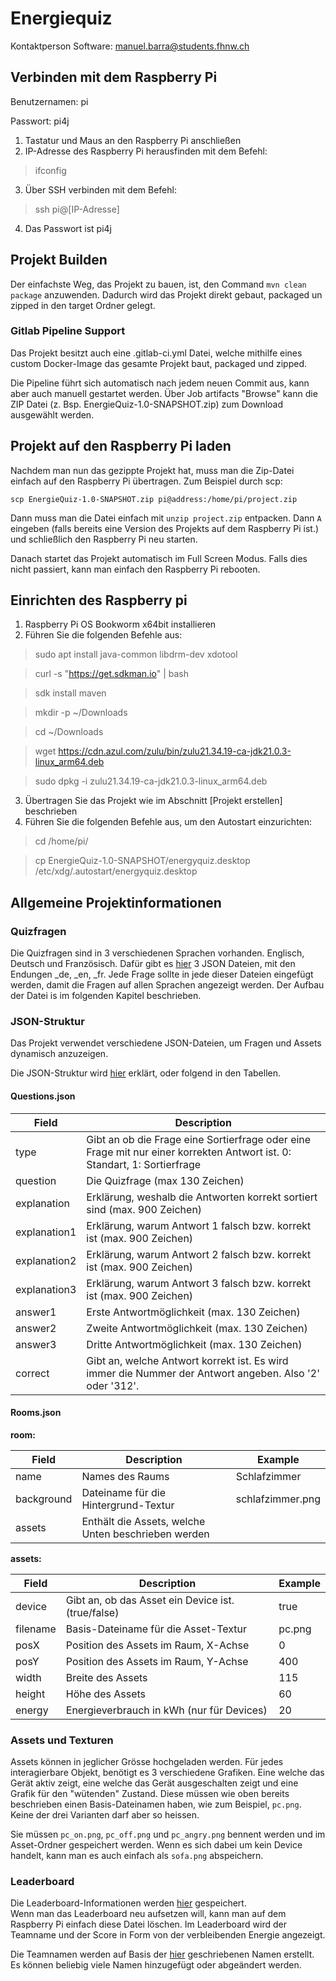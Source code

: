 # Energiequiz

Kontaktperson Software: manuel.barra@students.fhnw.ch 

## Verbinden mit dem Raspberry Pi
Benutzernamen: pi

Passwort: pi4j
1. Tastatur und Maus an den Raspberry Pi anschließen
2. IP-Adresse des Raspberry Pi herausfinden mit dem Befehl:
> ifconfig

3. Über SSH verbinden mit dem Befehl:  
>ssh pi@[IP-Adresse]
4. Das Passwort ist pi4j

## Projekt Builden

Der einfachste Weg, das Projekt zu bauen, ist, den Command `mvn clean package` anzuwenden. Dadurch wird das Projekt direkt gebaut, packaged un zipped in den target Ordner gelegt.

### Gitlab Pipeline Support
Das Projekt besitzt auch eine .gitlab-ci.yml Datei, welche mithilfe eines custom Docker-Image das gesamte Projekt baut, packaged und zipped.

Die Pipeline führt sich automatisch nach jedem neuen Commit aus, kann aber auch manuell gestartet werden.
Über Job artifacts "Browse" kann die ZIP Datei (z. Bsp. EnergieQuiz-1.0-SNAPSHOT.zip) zum Download ausgewählt werden.

## Projekt auf den Raspberry Pi laden

Nachdem man nun das gezippte Projekt hat, muss man die Zip-Datei einfach auf den Raspberry Pi übertragen. Zum Beispiel durch scp: 

`scp EnergieQuiz-1.0-SNAPSHOT.zip pi@address:/home/pi/project.zip`

Dann muss man die Datei einfach mit `unzip project.zip` entpacken. Dann `A` eingeben (falls bereits eine Version des Projekts auf dem Raspberry Pi ist.) und schließlich den Raspberry Pi neu starten.

Danach startet das Projekt automatisch im Full Screen Modus. Falls dies nicht passiert, kann man einfach den Raspberry Pi rebooten.

## Einrichten des Raspberry pi

1. Raspberry Pi OS Bookworm x64bit installieren
2. Führen Sie die folgenden Befehle aus:
> sudo apt install java-common libdrm-dev xdotool

> curl -s "https://get.sdkman.io" | bash

> sdk install maven

> mkdir -p ~/Downloads

> cd ~/Downloads

> wget https://cdn.azul.com/zulu/bin/zulu21.34.19-ca-jdk21.0.3-linux_arm64.deb

> sudo dpkg -i zulu21.34.19-ca-jdk21.0.3-linux_arm64.deb

3. Übertragen Sie das Projekt wie im Abschnitt [Projekt erstellen] beschrieben
4. Führen Sie die folgenden Befehle aus, um den Autostart einzurichten:
> cd /home/pi/

>cp EnergieQuiz-1.0-SNAPSHOT/energyquiz.desktop /etc/xdg/.autostart/energyquiz.desktop

## Allgemeine Projektinformationen

### Quizfragen

Die Quizfragen sind in 3 verschiedenen Sprachen vorhanden. Englisch, Deutsch und Französisch. Dafür gibt es [hier]([https://gitlab.fhnw.ch/ip12-23vt/energiequiz/energiequiz/-/tree/main/src/main/resources/json?ref_type=heads](https://github.com/fhnw-sgi-ip12-23vt/IP12-23vt_energy-quiz/tree/main/src/main/resources/json)) 3 JSON Dateien, mit den Endungen _de, _en, _fr. Jede Frage sollte in jede dieser Dateien eingefügt werden, damit die Fragen auf allen Sprachen angezeigt werden. Der Aufbau der Datei is im folgenden Kapitel beschrieben.

### JSON-Struktur

Das Projekt verwendet verschiedene JSON-Dateien, um Fragen und Assets dynamisch anzuzeigen.

Die JSON-Struktur wird [hier]([https://gitlab.fhnw.ch/ip12-23vt/energiequiz/energiequiz/-/blob/main/src/main/resources/json/JsonGuide.txt?ref_type=heads](https://github.com/fhnw-sgi-ip12-23vt/IP12-23vt_energy-quiz/blob/main/src/main/resources/json/JsonGuide.txt)) erklärt, oder folgend in den Tabellen.

#### Questions.json
| Field               | Description                                                                                                                                                  |
|---------------------|--------------------------------------------------------------------------------------------------------------------------------------------------------------|
| type                | Gibt an ob die Frage eine Sortierfrage oder eine Frage mit nur einer korrekten Antwort ist. 0: Standart, 1: Sortierfrage                                      |
| question            | Die Quizfrage (max 130 Zeichen)                                                                                                                             |
| explanation | Erklärung, weshalb die Antworten korrekt sortiert sind (max. 900 Zeichen)                                                                                                      |
| explanation1        | Erklärung, warum Antwort 1 falsch bzw. korrekt ist (max. 900 Zeichen)                                                                                       |
| explanation2        | Erklärung, warum Antwort 2 falsch bzw. korrekt ist (max. 900 Zeichen)                                                                                       |
| explanation3        | Erklärung, warum Antwort 3 falsch bzw. korrekt ist (max. 900 Zeichen)                                                                                       |
| answer1             | Erste Antwortmöglichkeit (max. 130 Zeichen)                                                                                                                 |
| answer2             | Zweite Antwortmöglichkeit (max. 130 Zeichen)                                                                                                                |
| answer3             | Dritte Antwortmöglichkeit (max. 130 Zeichen)                                                                                                                |
| correct             | Gibt an, welche Antwort korrekt ist. Es wird immer die Nummer der Antwort angeben. Also '2' oder '312'.                                                                                                                          |

#### Rooms.json
 
**room:**

| Field      | Description                                                                      | Example |
|------------|----------------------------------------------------------------------------------|---------|
| name       | Names des Raums                                                                  | Schlafzimmer |
| background | Dateiname für die Hintergrund-Textur                                             | schlafzimmer.png |
| assets     | Enthält die Assets, welche Unten beschrieben werden                              | |

**assets:**

| Field    | Description                                            | Example |
|----------|--------------------------------------------------------|---------|
| device   | Gibt an, ob das Asset ein Device ist. (true/false)     | true    |
| filename | Basis-Dateiname für die Asset-Textur                   | pc.png  |
| posX     | Position des Assets im Raum, X-Achse                   | 0       |
| posY     | Position des Assets im Raum, Y-Achse                   | 400     |
| width    | Breite des Assets                                      | 115     |
| height   | Höhe des Assets                                        | 60      |
| energy   | Energieverbrauch in kWh (nur für Devices)              | 20      |


### Assets und Texturen

Assets können in jeglicher Grösse hochgeladen werden. Für jedes interagierbare Objekt, benötigt es 3 verschiedene Grafiken. Eine welche das Gerät aktiv zeigt, eine welche das Gerät ausgeschalten zeigt und eine Grafik für den "wütenden" Zustand. Diese müssen wie oben bereits beschrieben einen Basis-Dateinamen haben, wie zum Beispiel, `pc.png`. Keine der drei Varianten darf aber so heissen.

Sie müssen `pc_on.png`, `pc_off.png` und `pc_angry.png` bennent werden und im Asset-Ordner gespeichert werden. Wenn es sich dabei um kein Device handelt, kann man es auch einfach als `sofa.png` abspeichern.


### Leaderboard

Die Leaderboard-Informationen werden [hier](https://gitlab.fhnw.ch/ip12-23vt/energiequiz/energiequiz/-/blob/main/src/main/resources/csv/score.csv?ref_type=heads) gespeichert.  
Wenn man das Leaderboard neu aufsetzen will, kann man auf dem Raspberry Pi einfach diese Datei löschen. Im Leaderboard wird der Teamname und der Score in Form von der verbleibenden Energie angezeigt.

Die Teamnamen werden auf Basis der [hier](https://gitlab.fhnw.ch/ip12-23vt/energiequiz/energiequiz/-/blob/main/src/main/resources/csv/names.csv?ref_type=heads) geschriebenen Namen erstellt. Es können beliebig viele Namen hinzugefügt oder abgeändert werden.
